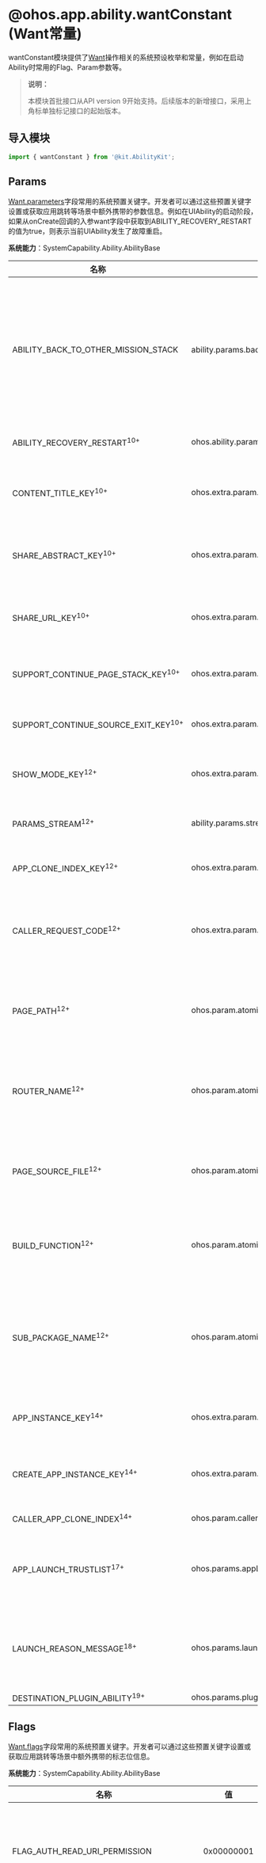 # @ohos.app.ability.wantConstant (Want常量)

<!--Kit: Ability Kit-->
<!--Subsystem: Ability-->
<!--Owner: @linjunjie6-->
<!--Designer: @li-weifeng2-->
<!--Tester: @lixueqing513-->
<!--Adviser: @huipeizi-->


wantConstant模块提供了[Want](js-apis-app-ability-want.md)操作相关的系统预设枚举和常量，例如在启动Ability时常用的Flag、Param参数等。

> **说明：**
>
> 本模块首批接口从API version 9开始支持。后续版本的新增接口，采用上角标单独标记接口的起始版本。

## 导入模块

```ts
import { wantConstant } from '@kit.AbilityKit';
```

## Params

[Want.parameters](js-apis-app-ability-want.md#want)字段常用的系统预置关键字。开发者可以通过这些预置关键字设置或获取应用跳转等场景中额外携带的参数信息。例如在UIAbility的启动阶段，如果从onCreate回调的入参want字段中获取到ABILITY_RECOVERY_RESTART的值为true，则表示当前UIAbility发生了故障重启。

**系统能力**：SystemCapability.Ability.AbilityBase

| 名称                    | 值                                 | 说明                                                                           |
| ----------------------- | ---------------------------------- | ------------------------------------------------------------------------------ |
| ABILITY_BACK_TO_OTHER_MISSION_STACK   | ability.params.backToOtherMissionStack     | 表示是否支持跨任务链返回。<br>该参数用于控制跨应用的UIAbility返回逻辑，其核心作用是改变用户执行返回键时的应用跳转行为。例如现有UIAbility A和UIAbility B，当前前台显示的是UIAbility A，随后系统服务又拉起UIAbility B（同时在Want的Params字段配置该参数为true），那么，当UIAbility B退出时，会返回到UIAbility A（即返回到最近一次的访问任务）。如果未配置该参数，则默认直接返回桌面。需要注意的是，该字段仅支持系统设置，三方应用传入该字段不生效。<br>**原子化服务API**：从API version 11开始，该接口支持在原子化服务中使用。  |
| ABILITY_RECOVERY_RESTART<sup>10+</sup> | ohos.ability.params.abilityRecoveryRestart | 表示当前Ability是否发生了故障恢复重启。<br>**原子化服务API**：从API version 11开始，该接口支持在原子化服务中使用。 |
| CONTENT_TITLE_KEY<sup>10+</sup>       | ohos.extra.param.key.contentTitle  | 表示原子化服务分享的标题。<br>在跨端分享的[onShare](js-apis-app-ability-uiAbility.md#onshare10)回调中，开发者可通过该字段设置分享的标题。<br>**原子化服务API**：从API version 11开始，该接口支持在原子化服务中使用。  |
| SHARE_ABSTRACT_KEY<sup>10+</sup>      | ohos.extra.param.key.shareAbstract | 表示原子化服务分享的内容摘要。<br>在跨端分享的[onShare](js-apis-app-ability-uiAbility.md#onshare10)回调中，开发者可通过该字段设置分享的摘要。<br>**原子化服务API**：从API version 11开始，该接口支持在原子化服务中使用。  |
| SHARE_URL_KEY<sup>10+</sup>           | ohos.extra.param.key.shareUrl      | 表示原子化服务分享的URL链接。<br>在跨端分享的[onShare](js-apis-app-ability-uiAbility.md#onshare10)回调中，开发者可通过该字段设置分享的URL链接。<br>**原子化服务API**：从API version 11开始，该接口支持在原子化服务中使用。  |
| SUPPORT_CONTINUE_PAGE_STACK_KEY<sup>10+</sup>    | ohos.extra.param.key.supportContinuePageStack  | 表示在跨端迁移过程中是否迁移页面栈信息。默认值为true，表示在跨端迁移过程中自动迁移页面栈信息。<br>**原子化服务API**：从API version 11开始，该接口支持在原子化服务中使用。|
| SUPPORT_CONTINUE_SOURCE_EXIT_KEY<sup>10+</sup>  | ohos.extra.param.key.supportContinueSourceExit      | 表示跨端迁移源端应用是否退出。默认值为true，表示在跨端迁移过程中源端应用自动退出。<br>**原子化服务API**：从API version 11开始，该接口支持在原子化服务中使用。|
| SHOW_MODE_KEY<sup>12+</sup>  | ohos.extra.param.key.showMode      | 表示[EmbeddableUIAbility](js-apis-app-ability-embeddableUIAbility.md)的显示模式，值为枚举类型[ShowMode](#showmode12)<br>**原子化服务API**：从API version 12开始，该接口支持在原子化服务中使用。|
| PARAMS_STREAM<sup>12+</sup>  | ability.params.stream  | 表示授权给目标方的文件URI列表。对应的value必须是string类型的文件URI数组。文件URI的获取参考[fileUri](../apis-core-file-kit/js-apis-file-fileuri.md#fileurigeturifrompath) <br>**原子化服务API**：从API version 12开始，该接口支持在原子化服务中使用。 |
| APP_CLONE_INDEX_KEY<sup>12+</sup>  | ohos.extra.param.key.appCloneIndex  | 表示分身应用索引。 <br>**原子化服务API**：从API version 12开始，该接口支持在原子化服务中使用。 |
| CALLER_REQUEST_CODE<sup>12+</sup>  | ohos.extra.param.key.callerRequestCode  | 表示应用拉起的请求码。<br>当调用[startAbilityForResult](js-apis-inner-application-uiAbilityContext.md#startabilityforresult)或[openLink](js-apis-inner-application-uiAbilityContext.md#openlink12)拉起目标方Ability时，需要目标方返回结果。为了确保目标方能够将结果准确返回到调用方，系统会自动生成唯一的requestCode，以标识本次调用。 <br>**原子化服务API**：从API version 12开始，该接口支持在原子化服务中使用。 |
| PAGE_PATH<sup>12+</sup>  | ohos.param.atomicservice.pagePath | 表示原子化服务的页面路径。<br>如果原子化服务的页面跳转是通过[router](../../ui/arkts-routing.md)实现的，可以使用该参数指定跳转的页面，例如"library/ets/pages/menu"。<br>**原子化服务API**：从API version 12开始，该接口支持在原子化服务中使用。  |
| ROUTER_NAME<sup>12+</sup>  | ohos.param.atomicservice.routerName | 表示原子化服务的页面路由名称，即进行页面跳转时指定的页面名称。<br>如果原子化服务的页面跳转是通过[Navigation](../../ui/arkts-navigation-navigation.md)实现的，可以通过ROUTER_NAME、PAGE_SOURCE_FILE及BUILD_FUNCTION联合使用指定跳转的页面。<br>**原子化服务API**：从API version 12开始，该接口支持在原子化服务中使用。  |
| PAGE_SOURCE_FILE<sup>12+</sup>  | ohos.param.atomicservice.pageSourceFile | 表示原子化服务的页面源文件。<br>如果原子化服务的页面跳转是通过[Navigation](../../ui/arkts-navigation-navigation.md)实现的，可以通过ROUTER_NAME、PAGE_SOURCE_FILE及BUILD_FUNCTION联合使用指定跳转的页面。<br>**原子化服务API**：从API version 12开始，该接口支持在原子化服务中使用。  |
| BUILD_FUNCTION<sup>12+</sup>  | ohos.param.atomicservice.buildFunction | 表示原子化服务的生成函数。<br>如果原子化服务的页面跳转是通过[Navigation](../../ui/arkts-navigation-navigation.md)实现的，可以通过ROUTER_NAME、PAGE_SOURCE_FILE及BUILD_FUNCTION联合使用指定跳转的页面。<br>**原子化服务API**：从API version 12开始，该接口支持在原子化服务中使用。  |
| SUB_PACKAGE_NAME<sup>12+</sup>  | ohos.param.atomicservice.subpackageName | 表示原子化服务的分包名。应用程序包支持多模块开发，每个应用程序包可能包含多个HAP或HSP。原子化服务为了实现快速启动效果，对HAP和HSP文件大小做了限制，并同时优化了启动机制，原子化服务的这种多模块开发方式称为“分包”。<br>打开原子化服务的时候，可以通过设置该参数拉起对应的分包。<br>**原子化服务API**：从API version 12开始，该接口支持在原子化服务中使用。  |
| APP_INSTANCE_KEY<sup>14+</sup>  | ohos.extra.param.key.appInstance  | 表示具体的应用实例。<br>在[应用创建多实例](../../quick-start/multiInstance.md)时，系统会为每个实例分配唯一的标识。应用跳转时，开发者可以通过设置该参数指定希望跳转到的已创建的应用实例。 |
| CREATE_APP_INSTANCE_KEY<sup>14+</sup>  | ohos.extra.param.key.createAppInstance  | 表示是否创建新应用实例。默认为false，表示不创建新应用实例。<br>开发者可以通过设置该参数为true拉起新的应用实例。需要注意的是，被拉起的应用需要支持多实例，参考[应用创建多实例](../../quick-start/multiInstance.md)。 |
| CALLER_APP_CLONE_INDEX<sup>14+</sup>  | ohos.param.callerAppCloneIndex  | 表示被拉起方应用的分身索引。当应用有多个[分身](../../quick-start/app-clone.md)时，可通过设置该参数指定被拉起方的分身。|
| APP_LAUNCH_TRUSTLIST<sup>17+</sup>  | ohos.params.appLaunchTrustList  | 表示隐式启动时的应用过滤列表。<br>隐式启动时仅匹配列表中的应用，值为string类型的[AppIdentifier](js-apis-bundleManager-bundleInfo.md#signatureinfo)数组，过滤列表最多支持50个应用，传入空数组不生效。<br>**原子化服务API**：从API version 17开始，该接口支持在原子化服务中使用。 |
| LAUNCH_REASON_MESSAGE<sup>18+</sup>  | ohos.params.launchReasonMessage  | 表示应用拉起的原因。<br>调用方必须为系统应用，且需要申请ohos.permission.SET_LAUNCH_REASON_MESSAGE权限。当前取值仅支持"ReasonMessage_SystemShare"。 <br>**原子化服务API**：从API version 18开始，该接口支持在原子化服务中使用。 |
| DESTINATION_PLUGIN_ABILITY<sup>19+</sup>  | ohos.params.pluginAbility  | 指示目标Ability是插件Ability。 |

## Flags

[Want.flags](js-apis-app-ability-want.md#want)字段常用的系统预置关键字。开发者可以通过这些预置关键字设置或获取应用跳转等场景中额外携带的标志位信息。

**系统能力**：SystemCapability.Ability.AbilityBase

| 名称                                 | 值       | 说明                                                         |
| ------------------------------------ | ---------- | ------------------------------------------------------------ |
| FLAG_AUTH_READ_URI_PERMISSION        | 0x00000001 | 表示临时授予接收方读取该URI指向的数据的权限。<br>**原子化服务API**：从API version 11开始，该接口支持在原子化服务中使用。                                  |
| FLAG_AUTH_WRITE_URI_PERMISSION       | 0x00000002 | 表示临时授予接收方写入该URI指向的数据的权限。<br>**原子化服务API**：从API version 11开始，该接口支持在原子化服务中使用。                                  |
| FLAG_AUTH_PERSISTABLE_URI_PERMISSION<sup>12+</sup> | 0x00000040 | 表示该URI可被接收方持久化。该字段仅在2in1和Tablet设备上生效。|
| FLAG_INSTALL_ON_DEMAND               | 0x00000800 | 表示拉起原子化服务时开启免安装功能。<br>- 如果开启了免安装功能，当系统检测到被拉起的原子化服务未安装时，会自动安装原子化服务，再进行拉起。<br>- 如果未开启免安装功能，当原子化服务未安装时，将拉起失败。<br>**原子化服务API**：从API version 11开始，该接口支持在原子化服务中使用。                              |
| FLAG_START_WITHOUT_TIPS<sup>11+</sup>              | 0x40000000 | 表示是否关闭匹配失败弹窗功能。<br>通过[隐式方式拉起应用](../../application-models/app-startup-overview.md)时，如果没有能够匹配的应用，默认会弹出提示弹窗“暂无可用打开方式”。开发者可以通过该字段屏蔽该弹窗。       |
| FLAG_ABILITY_ON_COLLABORATE<sup>18+</sup> | 0x00002000 | 在多设备协同场景下，调用方应用通过DMS系统发起请求并且通过Flags字段携带此标志，协同方应用才会触发生命周期回调方法[onCollaborate()](js-apis-app-ability-uiAbility.md#oncollaborate18)。 |

## ShowMode<sup>12+</sup>

表示[EmbeddableUIAbility](js-apis-app-ability-embeddableUIAbility.md)被拉起时的显示模式。

**原子化服务API**：从API version 12开始，该接口支持在原子化服务中使用。

**系统能力**：SystemCapability.Ability.AbilityBase

| 名称                                | 值 | 说明           |
| ----------------------------------- |---|--------------|
| WINDOW        | 0 | 表示独立窗口拉起模式。  |
| EMBEDDED_FULL       | 1 | 表示嵌入式全屏拉起模式。 |
